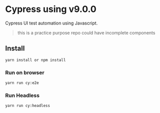 # Cypress using v9.0.0

Cypress UI test automation using Javascript.

> this is a practice purpose repo could have incomplete components

## Install

```
yarn install or npm install
```

### Run on browser

```
yarn run cy:e2e
```

### Run Headless

```
yarn run cy:headless
```
